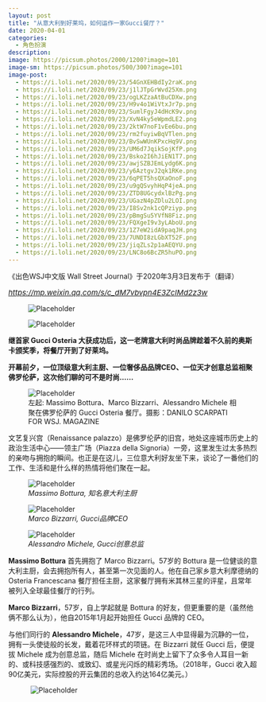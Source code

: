 ```yaml
---
layout: post
title: "​从意大利到好莱坞，如何运作一家Gucci餐厅？"
date: 2020-04-01
categories:
  - 角色扮演
description:
image: https://picsum.photos/2000/1200?image=101
image-sm: https://picsum.photos/500/300?image=101
image-post:
  - https://i.loli.net/2020/09/23/54GnXEHBdIy2raK.png
  - https://i.loli.net/2020/09/23/j1lJTpGrWvd25Xm.png
  - https://i.loli.net/2020/09/23/ogLKZzaAtBuCDXw.png
  - https://i.loli.net/2020/09/23/H9v4o1WiVtxJr7p.png
  - https://i.loli.net/2020/09/23/SumlFgyJ4dHcK9v.png
  - https://i.loli.net/2020/09/23/XvN4ky5eWpmdLE2.png
  - https://i.loli.net/2020/09/23/2ktW7noF1vEe6bu.png
  - https://i.loli.net/2020/09/23/rm2fuyiwBqVTlen.png
  - https://i.loli.net/2020/09/23/BvSwWUnKPxcHq9V.png
  - https://i.loli.net/2020/09/23/UM6d7JqikSojKfP.png
  - https://i.loli.net/2020/09/23/Bsko2I6hJiEN1T7.png
  - https://i.loli.net/2020/09/23/awjSZBJEmLydg6K.png
  - https://i.loli.net/2020/09/23/y6AztgvJ2qk1RKe.png
  - https://i.loli.net/2020/09/23/6qPET5hsQXaOnoF.png
  - https://i.loli.net/2020/09/23/u9gQSvyhHqP4jeA.png
  - https://i.loli.net/2020/09/23/ZTD8UGcydxlBzPg.png
  - https://i.loli.net/2020/09/23/UGazN4pZDlu2LOI.png
  - https://i.loli.net/2020/09/23/I8Sv2nk1cQPziyp.png
  - https://i.loli.net/2020/09/23/pBmgSu5YVfN8Fiz.png
  - https://i.loli.net/2020/09/23/FQXgeI9v3yLAboU.png
  - https://i.loli.net/2020/09/23/1Z7eW2idA9paqJH.png
  - https://i.loli.net/2020/09/23/7UNDI8zLGbXT52F.png
  - https://i.loli.net/2020/09/23/jiqZLs2p1aAEQYU.png
  - https://i.loli.net/2020/09/23/LNC8o6BcZR5huPO.png
---
```

《出色WSJ中文版 Wall Street Journal》于2020年3月3日发布于（翻译）

<a href="https://mp.weixin.qq.com/s/c_dM7vbvpn4E3ZcIMd2z3w"><i style="font-size:15px">https://mp.weixin.qq.com/s/c_dM7vbvpn4E3ZcIMd2z3w</i></a>

<figure>
    <img src="{{ page.image-post[0] }}" alt="Placeholder"/>
</figure>
<figure>
    <img src="{{ page.image-post[1] }}" alt="Placeholder"/>
</figure>

<b>继首家 Gucci Osteria 大获成功后，这一老牌意大利时尚品牌趁着不久前的奥斯卡颁奖季，将餐厅开到了好莱坞。</b>

<b>开幕前夕，一位顶级意大利主厨、一位奢侈品品牌CEO、一位天才创意总监相聚佛罗伦萨，这次他们聊的可不是时尚……</b><!--break-->

<figure>
    <img src="{{ page.image-post[2] }}" alt="Placeholder"/>
    <figcaption>左起: Massimo Bottura、Marco Bizzarri、Alessandro Michele 相聚在佛罗伦萨的 Gucci Osteria 餐厅。摄影：DANILO SCARPATI FOR WSJ. MAGAZINE</figcaption>
</figure>

文艺复兴宫（Renaissance palazzo）是佛罗伦萨的旧宫，地处这座城市历史上的政治生活中心——领主广场（Piazza della Signoria）一旁，这里发生过太多热烈的亲吻与拥抱的瞬间。也正是在这儿，三位意大利好友坐下来，谈论了一番他们的工作、生活和是什么样的热情将他们聚在一起。

<figure>
    <img src="{{ page.image-post[3] }}" alt="Placeholder"/>
    <figcaption><i>Massimo Bottura,  知名意大利主厨</i></figcaption>
</figure>
<figure>
    <img src="{{ page.image-post[4] }}" alt="Placeholder"/>
    <figcaption><i>Marco Bizzarri,  Gucci品牌CEO</i></figcaption>
</figure>
<figure>
    <img src="{{ page.image-post[5] }}" alt="Placeholder"/>
    <figcaption><i>Alessandro Michele,  Gucci创意总监</i></figcaption>
</figure>

<b>Massimo Bottura</b> 首先拥抱了 Marco Bizzarri。57岁的 Bottura 是一位健谈的意大利主厨，会去拥抱所有人，甚至第一次见面的人。他在自己家乡意大利摩德纳的 Osteria Francescana 餐厅担任主厨，这家餐厅拥有米其林三星的评星，且常年被列入全球最佳餐厅的行列。

<b>Marco Bizzarri</b>，57岁，自上学起就是 Bottura 的好友，但更重要的是（虽然他俩不那么认为），他自2015年1月起开始担任 Gucci 品牌的 CEO。

与他们同行的 <b>Alessandro Michele</b>，47岁，是这三人中显得最为沉静的一位，拥有一头使徒般的长发，戴着花环样式的项链。在 Bizzarri 就任 Gucci 后，便提拔 Michele 成为创意总监，随后 Michele 在时尚史上留下了众多令人耳目一新的、或科技感强烈的、或致幻、或星光闪烁的精彩秀场。（2018年，Gucci 收入超90亿美元，实际控股的开云集团的总收入约达164亿美元。）

<figure class="nav-fig">
  <figure style="width:30%; height:100%; margin:5px; overflow:hidden">
    <img src="{{ page.image-post[6] }}" alt="Placeholder" max-width="100%" max-height="100%" min-width="99%" min-height="99%"/>
  </figure>
  <figure style="width:30%; height:100%; margin:5px; overflow:hidden">
    <img src="{{ page.image-post[7] }}" alt="Placeholder" max-width="100%" max-height="100%" min-width="99%" min-height="99%"/>
  </figure>
  <figure style="width:30%; height:100%; margin:5px; overflow:hidden">
    <img src="{{ page.image-post[8] }}" alt="Placeholder" max-width="100%" max-height="100%" min-width="99%" min-height="99%"/>
  </figure>
</figure>
<figure class="nav-fig">
  <figure style="width:30%; height:100%; margin:5px; overflow:hidden">
    <img src="{{ page.image-post[9] }}" alt="Placeholder" max-width="100%" max-height="100%" min-width="99%" min-height="99%"/>
  </figure>
  <figure style="width:30%; height:100%; margin:5px; overflow:hidden">
    <img src="{{ page.image-post[10] }}" alt="Placeholder" max-width="100%" max-height="100%" min-width="99%" min-height="99%"/>
  </figure>
  <figure style="width:30%; height:100%; margin:5px; overflow:hidden">
    <img src="{{ page.image-post[11] }}" alt="Placeholder" max-width="100%" max-height="100%" min-width="99%" min-height="99%"/>
  </figure>
</figure>
<figcaption>Max Siedentopf for Gucci Osteria<br>Courtesy of Max Siedentopf</figcaption>

这三个男人曾聚在一起讨论如何将梅尔坎齐亚宫（Palazzo della Mercanzia）原本乏味的 Gucci 博物馆改造得更加吸引眼球。（当我拜访那里的时候，有一盏粉色霓虹灯就打在外墙上，非常显眼。）

在2018年，Bottura 与 Michele 合作在这栋建筑的一楼开了一家小型餐厅 Gucci Osteria。这家餐厅提供汉堡、猪肉包、以及意大利风味的鲣鱼沙拉玉米饼。11月，在墨西哥主厨 Karime López 的努力下，这家餐厅获得了米其林一星的评分。

Michele 给佛罗伦萨的餐厅涂上了引人注目的绿色墙漆，这让评论家们不由遐想绿色的含义：豆子？毒药？酸性？食客们在使用了 Richard Ginori plates（Michele 曾经担任开云集团旗下的这家瓷器品牌的创意总监）提供的Gucci Décor 风格的花朵盘子后，可以直接在隔壁的商店购买品牌和其他独家商品。

Gucci Garden 是一个艺术和时尚的展示空间，墙壁上是来自意大利艺术家 MP5 绘制的裸体主题壁画，这里售卖成衣、古董书、小数码产品和其他饰品。在这里，一切都是独一无二的。Bizzarri 为此定下的概念为：在 Gucci 花园，一切都会繁衍。

<div class="crop-fig-div" >
    <div class="crop-fig-div__img">
      <figure class="crop-fig" style="background-image: url('{{ page.image-post[12] }}');width:26%;">
        <img src="{{ page.image-post[12] }}" alt="Placeholder" height="100%"/>
      </figure>
      <figure class="crop-fig" style="background-image: url('{{ page.image-post[13] }}');width:26%;">
      </figure>
      <figure class="crop-fig" style="background-image: url('{{ page.image-post[14] }}');width:46%;">
      </figure>
  </div>
</div>
<figcaption>Max Siedentopf for Gucci Osteria<br>Courtesy of Max Siedentopf</figcaption>

现在又有一家全新的 Gucci Osteria，也是 Bottura 经手的第一家位于美国的餐厅，将在比佛利山庄的罗迪欧大道经重新设计过的 Gucci 精品店顶层开业。Bottura 还透露了接下来在东京银座，也将迎来一家 Gucci Osteria。

马上 Bottura 将为纽约的 Food for Soul 剩食餐厅剪彩（refettorio，当前在米兰、巴黎、里约热内卢和伦敦都有剩食餐厅）。Food for Soul 是一个非营利项目，由 Bottura 的妻子 Lara Gilmore 负责运营，Gucci 也是其支持者之一。它们利用那些即将被丢弃的食材，由知名的厨师烹制后，提供给需要的人。

<figure class="nav-fig">
  <figure style="width:30%; height:100%; margin:5px; overflow:hidden">
    <img src="{{ page.image-post[15] }}" alt="Placeholder" max-width="100%" max-height="100%" min-width="99%" min-height="99%"/>
  </figure>
  <figure style="width:30%; height:100%; margin:5px; overflow:hidden">
    <img src="{{ page.image-post[16] }}" alt="Placeholder" max-width="100%" max-height="100%" min-width="99%" min-height="99%"/>
  </figure>
  <figure style="width:30%; height:100%; margin:5px; overflow:hidden">
    <img src="{{ page.image-post[17] }}" alt="Placeholder" max-width="100%" max-height="100%" min-width="99%" min-height="99%"/>
  </figure>
</figure>
<figcaption>好莱坞贝弗利山的 Gucci Osteria da Massimo Bottura 餐厅室内<br>摄影：YE RIN MOK FOR WSJ. MAGAZINE</figcaption>

以下，我们记录了当天的对话。

<b>WSJ</b>：Marco，你和 Massimo 是怎么认识的？

<b>Bizzarri</b>：在上课第一天（摩德纳的高中）我们就选了同一张桌子。我也不知道为什么。

<b>Bottura</b>：每个人都选了一张桌子。

<b>Bizzarri</b>：在30人的班级里，我们俩你看我我看你。于是，一起用了同一张桌子5年。

<b>Bottura</b>：我们从那时开始就一直在一起玩耍了。Marco没有住在摩德纳，所以每天都需要搭公交车回家。如果他不能按时回鲁别拉，那就会打电话给我妈妈，因为要在我家吃中饭。“Maria Luigia，你们家今天吃什么？帕沙特里面、饺子、还是酥炸海鲜？”

<figure  style="width:80%;margin:auto;">
    <img src="{{ page.image-post[18] }}" alt="Placeholder"/>
    <figcaption>餐厅的盘子来自开云集团旗下的瓷器品牌 Richard Ginori。摄影: DANILO SCARPATI FOR WSJ. MAGAZINE</figcaption>
</figure>

<b>WSJ</b>：Massimo 家的中饭是不是很好吃？

<b>Bizzarri</b>：不是很好，是非常棒。Massimo 的妈妈和我妈妈都喜欢烹饪。她们从没坐下来过，绝不。就像是一直延续的聚会，接待着从四米八方来的客人。

<b>Bottura</b>：有件事情我后来才意识到：我的奶奶的烹饪水平其实比我妈妈要差，因为她感到自己必须去做饭。我妈妈的饭是完美的，因为她很享受烹饪。我的成功秘诀是什么？在清晨起床，在晚上睡觉，期间做我该做的事情。

<b>WSJ</b>：你俩因为 Bottega Veneta 又重新恢复了联系，是吗？（Bottega Veneta 是开云集团旗下的另一个品牌，Bizzarri 在去 Gucci 之前担任了它的CEO。）

<b>Bizzarri</b>：我们在 Bottega Veneta 之前没有一起工作过，但是我们一直保持着联系。那个时候我们会举办一系列的40至45人规模的晚宴，因为 Bottega Veneta 采用更加亲密的品牌营销方式。如果你在米兰，你会被邀请到米兰的晚宴。如果你在那不勒斯，我们就会为你这个人专门烹饪一餐。

<b>Bottura</b>：这件事情非常具有挑战性。我们为此创造了新道菜品“Tiramisu Bottega”——在最上面那层，我们在意大利面上浇上巧克力酱，制作出棕色的外观，在里面放上带咖啡味的马斯卡邦尼奶酪，然后将整个冷冻。总共需要45分钟我们才能做好一个 raviolo。

<figure style="width:80%;margin:auto;">
    <img src="{{ page.image-post[19] }}" alt="Placeholder"/>
    <figcaption>佛罗伦萨餐厅一角。摄影: DANILO SCARPATI FOR WSJ. MAGAZINE</figcaption>
</figure>

<b>WSJ</b>：后来是怎么从这个经历开始，发展到现在的 Gucci Garden 和 Gucci Osteria 的？

<b>Bizzarri</b>：当我和 Alessandro 接过 Gucci 的时候，我本想要关掉这里（梅尔坎齐亚宫）。因为它在亏钱，而且很老气。这里曾经是个污点。

<b>Michele</b>：这里曾经非常无聊，没有理由继续运营下去。

<b>Bizzarri</b>：然后我们开始想没准可以和 Massimo 一起做一个餐厅。那我们要怎么达到这个目标呢？所以我就把他们约到一起吃中饭，但是没有预先彼此告知谁会来。那顿午餐是我经历的最美好的一顿，因为我完全不需要讲话。他们俩一直滔滔不绝——我们可以做这个，我们可以做那个。这就是这家餐厅诞生的故事。

<b>Bottura</b>：我们一直在讲话，然后他全程都只说了Yes。

<b>Michele</b>：过程非常简单。Marco 非常果断。在一秒之内他就判断可不可以，非常直接。我曾有一个噩梦：我在自己的办公室里，然后别人告诉我 Marco 离开了，我马上四处寻找他。我觉得自己很像一个孩子梦到自己的父亲或母亲不再和你在一起了一样。我会感到非常绝望。

<b>Bizzarri</b>：老实说，这段友谊的基础就是热情和知识。如果有审美和食物就更棒了。我肯定，即便是在未来，这段友谊也是难以复制的。Massimo 和我在45年前就认识了，我们依然还会互相做一些傻事，互相打趣就像是孩子一样。对我来说这种相处体验非常独特，你可以完全做自己。我和 Alessandro 的关系也是这样，我们从刚认识开始就每天不止一次地和对方交流。

<b>Michele</b>：大概一天六到七次吧。

<b>Bizzarri</b>：我们需要了解彼此。现在我们只需要和对方一个月联系一次就行，因为我们已经达成了共识。最终我们之间的信赖关系非常稳固。

<figure style="width:80%;margin:auto;">
    <img src="{{ page.image-post[20] }}" alt="Placeholder"/>
    <figcaption>Gucci 创意总监 Michele 为意大利佛罗伦萨的餐厅墙面选择了亮绿色。摄影: DANILO SCARPATI FOR WSJ. MAGAZINE</figcaption>
</figure>

<b>WSJ</b>：我相信正是这种信赖，让佛罗伦萨的餐厅被涂成了女巫绿。

Michele：你知道么？我们这么做，的确看着有些奇怪，但是 Massimo 马上就爱上了它。

我们试了不只一种绿色。我们刚开始的时候想的是绿松石那种绿，但是我觉得现在的绿更加大胆，这也是 Massimo 最棒的特质。如果我们选择更加经典的颜色，甚至是黑色的话（当人们不知道该选什么颜色的时候，他们会选择黑色，因为这样显得很优雅），会让事情更加简单。但是我不是那种人。我喜欢在颜色上冒险，而且最好能赌赢。

<b>Bottura</b>：在那片绿色下配上灯光自拍，非常梦幻！

<b>WSJ</b>：谈一谈汉堡吧，Massimo？我承认这个汉堡很棒，但是听起来并不是很意大利。

<b>Bottura</b>：这不仅仅是一个很棒的汉堡。Danny Meyer说：“我都不敢相信一个意大利厨师来纽约竟然能做出比我做得更好的汉堡。”所以这款意大利汉堡非常关键。

我们使用的面包片的酸味很强，因为它的酵母是用酸莓做成的。夹在中间的肉里含着来自当地香肠 cotechino 的肉胶，它是造成差异的关键。所以如果你轻轻捏一下的话，你能感到其中肉汁丰盈。至于酱料，它不是用蛋黄做的，而是香醋。

<b>WSJ</b>：你花了多久想出来这道菜？

<b>Bottura</b>：它可以花10分钟或者10年。如果你听从你内心的话，时间就不重要了。

<b>Michele</b>：如果没有想法，你需要很久。但是如果你有想法的话，就会很快。

<b>WSJ</b>：Marco，Massimo 说你在学校的时候是个数学天才，你现在还是一个爱和数字打交道的人吗？Gucci Garden 既有餐厅、商店、又有展示空间，它是如何成为一门生意的呢？

<b>Bizzarri</b>：我的确对数字很敏感，但是我从不谈论它。从不。Clive Davis 曾说过，你如何为一个想法制定商业计划？你只需要一张纸和对实现这个想法的热情。我和与我共事的人之间的关系…… 我有时候都不理解他们问我的问题！我不懂什么绿色，我个人喜欢黑色。但是我需要让他们放手去做，因为他们和我不一样。

<b>Michele</b>：他明白一切。

<b>Michele</b> 的帽子。 摄影: DANILO SCARPATI FOR WSJ. MAGAZINE

<figure style="width:80%;margin:auto;">
    <img src="{{ page.image-post[21] }}" alt="Placeholder"/>
    <figcaption>在好莱坞餐厅的两人餐桌上，厨师 Mattia Agazzi 制作了一道 Bottura 的招牌——帕尔马干酪式意大利饺子和 Emilia 汉堡。摄影：YE RIN MOK FOR WSJ. MAGAZINE</figcaption>
</figure>

<b>WSJ</b>：好莱坞罗迪欧大道上那家新开的 Gucci Osteria 也是同样的逻辑吗？

<b>Bottura</b>：故事是这样的。那时我在洛杉矶，Susan Chokachi（Gucci南美洲部的主席兼CEO）向我展示一个尚未完工的新店面。然后我说：Susan，这可是罗迪欧大道！我给 Marco 打电话，我说：听着，让我们试想三个绝妙的地方：领主广场、罗迪欧大道，还有东京银座。它们是你能想到的最好的地址。他说，好的！

<b>Bizzarri</b>：接着就去做了。

<b>Bottura</b>：那非常让人难以置信，当时我很震惊。

<b>Michele</b>：在洛杉矶的餐厅更加偏美式，而不像一家意式餐厅。就像是给美国人的一个拥抱一样，它更多地反映了罗迪欧大道的态度。

<b>Bizzarri</b>：更加开放，有更多露台。

<b>Bottura</b>：我们希望提供的餐点与这家洛杉矶餐厅的灯光和颜色风格一致。

<b>Bizzarri</b>：所有的东西都来自加利福尼亚，但是带着意大利的气息。我们提供更多素食选项，而且因为靠海也提供了更多鱼肉。

<figure style="width:80%;margin:auto;">
    <img src="{{ page.image-post[22] }}" alt="Placeholder"/>
    <figcaption>新的Gucci Osteria da Massimo Bottura比佛利山庄的露台可俯瞰Rodeo Drive的棕榈树。摄影：YE RIN MOK FOR WSJ. MAGAZINE</figcaption>
</figure>

<b>WSJ</b>：等一下，我刚才听到你提到在东京银座也会有一家餐厅？

<b>Bottura</b>：如果我再爆料，他们会杀了我的。

<b>Bizzarri</b>：好吧，由我来说。我们已经在银座签下了一栋建筑。我们将会为我们的日本客户创造一些非常特别的东西。在最高层，我们会开另一家 Gucci Osteria。而且这家也许是我们开的最后一家 Gucci Osteria。

<b>Bottura</b>：一切都很自然。在世界四大菜系中，法餐和中餐是相似的——酱料、原料和技术，日餐和意大利餐是相似的——对于原料的痴迷和凭借技术来展现原料本身的味道。这就是它们的哲学。

<figure style="width:80%;margin:auto;">
    <img src="{{ page.image-post[23] }}" alt="Placeholder"/>
    <figcaption>佛罗伦萨餐厅一角。摄影: DANILO SCARPATI FOR WSJ. MAGAZINE</figcaption>
</figure>

<b>WSJ</b>：Massimo，同时你还在忙着你的剩食餐厅项目吧？

<b>Bottura</b>：这是我听到的最好的问题。非常感谢。

<b>Bizzarri</b>：他正等着这个问题呢。

<b>Bottura</b>：给你简单地回顾一下发生的事情，在巴黎我们向 Marco 寻求帮助。我们见到了 François Pinault。我们给 Salesforce 的创始人 Marc Benioff 打了电话，然后拿到了预算。巴黎现在有4000人在预备志愿者清单上！U2乐队去了那里为志愿者们演奏。还剩下什么呢？纽约。在美国的第一个剩食餐厅。我打电话给 Marco 见面，然后我们决定下一步去纽约。这定会成为一个爆炸性事件。

<b>WSJ</b>：最后一件事，你师从 Alain Ducasse。而最近 Ducasse 更像是一个商人而不是一位主厨。你会不会也在某个时间点也转型成一个食品品牌主理人，而不是一个厨师？

<b>Bottura</b>：绝不！如果有一天我起床觉得我只是一个商人，我一定会把它们都关了。

<div style="text-align:center;"> 采访、撰文 Joshua Levine <br><br>

翻译 娄依伦<br><br>

编排 Jiaruo W<br>
</div>

Yilun